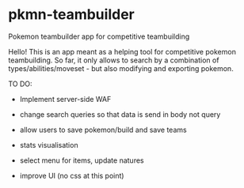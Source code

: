 # pkmn-teambuilder
Pokemon teambuilder app for competitive teambuilding

Hello! This is an app meant as a helping tool for competitive pokemon teambuilding.
So far, it only allows to search by a combination of types/abilities/moveset - but also modifying and exporting pokemon.

TO DO:
- Implement server-side WAF

- change search queries so that data is send in body not query
- allow users to save pokemon/build and save teams
- stats visualisation
- select menu for items, update natures
- improve UI (no css at this point)
